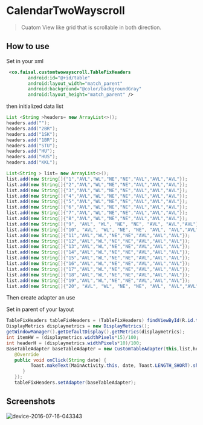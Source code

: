 CalendarTwoWayscroll
===================================

>Cuatom View like grid that is scrollable in both direction.


How to use
--------------
Set in your xml 
```xml
 <co.faisal.customtwowayscroll.TableFixHeaders
        android:id="@+id/table"
        android:layout_width="match_parent"
        android:background="@color/backgroundGray"
        android:layout_height="match_parent" />
```
   
   
then initialized data list 
```java 
List <String >headers= new ArrayList<>();
headers.add("");
headers.add("2BR");
headers.add("1SK");
headers.add("1BR");
headers.add("STU");
headers.add("HU");
headers.add("HUS");
headers.add("KKL");

List<String > list= new ArrayList<>();
list.add(new String[]{"1","AVL","WL","NE","NE","AVL","AVL","AVL"});
list.add(new String[]{"2","AVL","WL","NE","NE","AVL","AVL","AVL"});
list.add(new String[]{"3","AVL","WL","NE","NE","AVL","AVL","AVL"});
list.add(new String[]{"4","AVL","WL","NE","NE","AVL","AVL","AVL"});
list.add(new String[]{"5","AVL","WL","NE","NE","AVL","AVL","AVL"});
list.add(new String[]{"6","AVL","WL","NE","NE","AVL","AVL","AVL"});
list.add(new String[]{"7","AVL","WL","NE","NE","AVL","AVL","AVL"});
list.add(new String[]{"8","AVL","WL","NE","NE","AVL","AVL","AVL"});
list.add(new String[]{"9", "AVL", "WL", "NE", "NE", "AVL", "AVL","AVL"});
list.add(new String[]{"10", "AVL", "WL", "NE", "NE", "AVL", "AVL","AVL"});
list.add(new String[]{"11","AVL","WL","NE","NE","AVL","AVL","AVL"});
list.add(new String[]{"12","AVL","WL","NE","NE","AVL","AVL","AVL"});
list.add(new String[]{"13","AVL","WL","NE","NE","AVL","AVL","AVL"});
list.add(new String[]{"14","AVL","WL","NE","NE","AVL","AVL","AVL"});
list.add(new String[]{"15","AVL","WL","NE","NE","AVL","AVL","AVL"});
list.add(new String[]{"16","AVL","WL","NE","NE","AVL","AVL","AVL"});
list.add(new String[]{"17","AVL","WL","NE","NE","AVL","AVL","AVL"});
list.add(new String[]{"18","AVL","WL","NE","NE","AVL","AVL","AVL"});
list.add(new String[]{"19","AVL","WL","NE","NE","AVL","AVL","AVL"});
list.add(new String[]{"20", "AVL", "WL", "NE", "NE", "AVL", "AVL","AVL"});
```
Then create adapter an use  
   
Set in parent of your layout 
```java
TableFixHeaders tableFixHeaders = (TableFixHeaders) findViewById(R.id.table);
DisplayMetrics displaymetrics = new DisplayMetrics();
getWindowManager().getDefaultDisplay().getMetrics(displaymetrics);
int itemHW = (displaymetrics.widthPixels*15)/100;
int headerH = (displaymetrics.widthPixels*10)/100;
BaseTableAdapter baseTableAdapter = new CustomTableAdapter(this,list,headers,headerH,itemHW, new ICallback() {
   @Override
   public void onClick(String date) {
         Toast.makeText(MainActivity.this, date, Toast.LENGTH_SHORT).show();
      }
   });
   tableFixHeaders.setAdapter(baseTableAdapter);
```

 
Screenshots
--------------
![device-2016-07-16-043343](https://cloud.githubusercontent.com/assets/7554816/16890699/8f08269c-4b0e-11e6-9d2a-faf075c7b9aa.png)


